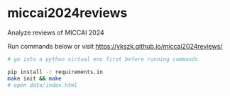 # miccai2024reviews
Analyze reviews of MICCAI 2024

Run commands below or visit https://ykszk.github.io/miccai2024reviews/
```bash
# go into a python virtual env first before running commands

pip install -r requirements.in
make init && make
# open data/index.html
```
